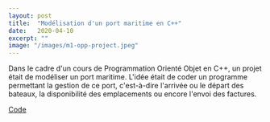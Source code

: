 ```yaml
---
layout: post
title:  "Modélisation d'un port maritime en C++"
date:   2020-04-10
excerpt: ""
image: "/images/m1-opp-project.jpeg"
---
```


Dans le cadre d'un cours de Programmation Orienté Objet en C++, un projet était de modéliser un port maritime. L'idée était de coder un programme permettant la gestion de ce port, c'est-à-dire l'arrivée ou le départ des bateaux, la disponibilité des emplacements ou encore l'envoi des factures.

<a href="https://github.com/mablt/LesMinimesEnUnClic_Application" class="icon fa-github button special fit" target="_blank">Code</a>
